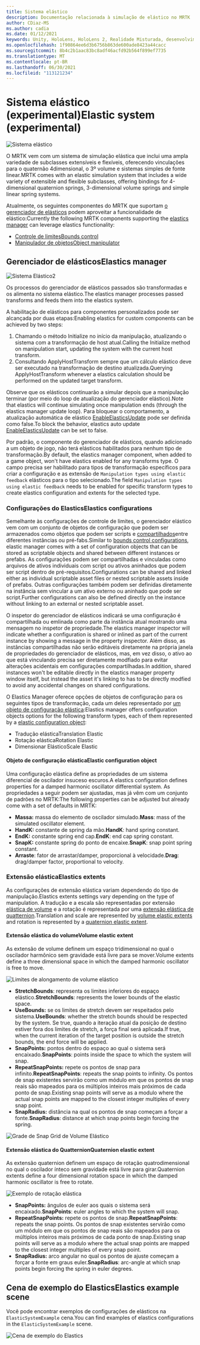 ```yaml
---
title: Sistema elástico
description: Documentação relacionada à simulação de elástico no MRTK
author: CDiaz-MS
ms.author: cadia
ms.date: 01/12/2021
keywords: Unity, HoloLens, HoloLens 2, Realidade Misturada, desenvolvimento, MRTK, ElasticsSystem,
ms.openlocfilehash: 1f90864ee6d3b6756b863de600ade8423a44cacc
ms.sourcegitcommit: 8b4c2b1aac83bc8adf46acfd92b564f899ef7735
ms.translationtype: MT
ms.contentlocale: pt-BR
ms.lasthandoff: 06/30/2021
ms.locfileid: "113121234"
---
```

# <a name="elastic-system-experimental"></a><span data-ttu-id="50779-104">Sistema elástico (experimental)</span><span class="sxs-lookup"><span data-stu-id="50779-104">Elastic system (experimental)</span></span>

![Sistema elástico](../images/elastics/Elastics_Main1.gif)

<span data-ttu-id="50779-106">O MRTK vem com um sistema de simulação elástica que inclui uma ampla variedade de subclasses extensíveis e flexíveis, oferecendo vinculações para o quaternão 4dimensional, o 3º volume e sistemas simples de fonte linear.</span><span class="sxs-lookup"><span data-stu-id="50779-106">MRTK comes with an elastic simulation system that includes a wide variety of extensible and flexible subclasses, offering bindings for 4-dimensional quaternion springs, 3-dimensional volume springs and simple linear spring systems.</span></span>

<span data-ttu-id="50779-107">Atualmente, os seguintes componentes do MRTK que suportam [o gerenciador de elásticos](xref:Microsoft.MixedReality.Toolkit.Experimental.Physics.ElasticsManager) podem aproveitar a funcionalidade de elástico:</span><span class="sxs-lookup"><span data-stu-id="50779-107">Currently the following MRTK components supporting the [elastics manager](xref:Microsoft.MixedReality.Toolkit.Experimental.Physics.ElasticsManager) can leverage elastics functionality:</span></span>

- [<span data-ttu-id="50779-108">Controle de limites</span><span class="sxs-lookup"><span data-stu-id="50779-108">Bounds control</span></span>](../ux-building-blocks/bounds-control.md)
- [<span data-ttu-id="50779-109">Manipulador de objetos</span><span class="sxs-lookup"><span data-stu-id="50779-109">Object manipulator</span></span>](../ux-building-blocks/object-manipulator.md)

## <a name="elastics-manager"></a><span data-ttu-id="50779-110">Gerenciador de elásticos</span><span class="sxs-lookup"><span data-stu-id="50779-110">Elastics manager</span></span>

![Sistema Elástico2](../images/elastics/Elastics_Main.gif)

<span data-ttu-id="50779-112">Os processos do gerenciador de elásticos passados são transformadas e os alimenta no sistema elástico.</span><span class="sxs-lookup"><span data-stu-id="50779-112">The elastics manager processes passed transforms and feeds them into the elastics system.</span></span>

<span data-ttu-id="50779-113">A habilitação de elásticos para componentes personalizados pode ser alcançada por duas etapas:</span><span class="sxs-lookup"><span data-stu-id="50779-113">Enabling elastics for custom components can be achieved by two steps:</span></span>

1. <span data-ttu-id="50779-114">Chamando o método Initialize no início da manipulação, atualizando o sistema com a transformação de host atual.</span><span class="sxs-lookup"><span data-stu-id="50779-114">Calling the Initialize method on manipulation start, updating the system with the current host transform.</span></span>
1. <span data-ttu-id="50779-115">Consultando ApplyHostTransform sempre que um cálculo elástico deve ser executado na transformação de destino atualizada.</span><span class="sxs-lookup"><span data-stu-id="50779-115">Querying ApplyHostTransform whenever a elastics calculation should be performed on the updated target transform.</span></span>

<span data-ttu-id="50779-116">Observe que os elásticos continuarão a simular depois que a manipulação terminar (por meio do loop de atualização do gerenciador elástico).</span><span class="sxs-lookup"><span data-stu-id="50779-116">Note that elastics will continue simulating once manipulation ends (through the elastics manager update loop).</span></span> <span data-ttu-id="50779-117">Para bloquear o comportamento, a atualização automática de elástico [EnableElasticsUpdate](xref:Microsoft.MixedReality.Toolkit.Experimental.Physics.ElasticsManager.EnableElasticsUpdate) pode ser definida como false.</span><span class="sxs-lookup"><span data-stu-id="50779-117">To block the behavior, elastics auto update [EnableElasticsUpdate](xref:Microsoft.MixedReality.Toolkit.Experimental.Physics.ElasticsManager.EnableElasticsUpdate) can be set to false.</span></span>

<span data-ttu-id="50779-118">Por padrão, o componente do gerenciador de elásticos, quando adicionado a um objeto de jogo, não terá elásticos habilitados para nenhum tipo de transformação.</span><span class="sxs-lookup"><span data-stu-id="50779-118">By default, the elastics manager component, when added to a game object, won't have elastics enabled for any transforms type.</span></span>
<span data-ttu-id="50779-119">O campo precisa ser habilitado para tipos de transformação específicos para criar a configuração e as extensão de `Manipulation types using elastic feedback` elásticos para o tipo selecionado.</span><span class="sxs-lookup"><span data-stu-id="50779-119">The field `Manipulation types using elastic feedback` needs to be enabled for specific transform types to create elastics configuration and extents for the selected type.</span></span>

### <a name="elastics-configurations"></a><span data-ttu-id="50779-120">Configurações do Elastics</span><span class="sxs-lookup"><span data-stu-id="50779-120">Elastics configurations</span></span>

<span data-ttu-id="50779-121">Semelhante às configurações de controle de limites, o gerenciador elástico vem com um conjunto de objetos de configuração que podem ser armazenados como objetos que podem ser scripts e [compartilhados](../ux-building-blocks/bounds-control.md#configuration-objects)entre diferentes instâncias ou pré-fabs.</span><span class="sxs-lookup"><span data-stu-id="50779-121">Similar to [bounds control configurations](../ux-building-blocks/bounds-control.md#configuration-objects), elastic manager comes with a set of configuration objects that can be stored as scriptable objects and shared between different instances or prefabs.</span></span> <span data-ttu-id="50779-122">As configurações podem ser compartilhadas e vinculadas como arquivos de ativos individuais com script ou ativos aninhados que podem ser script dentro de pré-requisitos.</span><span class="sxs-lookup"><span data-stu-id="50779-122">Configurations can be shared and linked either as individual scriptable asset files or nested scriptable assets inside of prefabs.</span></span> <span data-ttu-id="50779-123">Outras configurações também podem ser definidas diretamente na instância sem vincular a um ativo externo ou aninhado que pode ser script.</span><span class="sxs-lookup"><span data-stu-id="50779-123">Further configurations can also be defined directly on the instance without linking to an external or nested scriptable asset.</span></span>

<span data-ttu-id="50779-124">O inspetor do gerenciador de elásticos indicará se uma configuração é compartilhada ou emlinada como parte da instância atual mostrando uma mensagem no inspetor de propriedade.</span><span class="sxs-lookup"><span data-stu-id="50779-124">The elastics manager inspector will indicate whether a configuration is shared or inlined as part of the current instance by showing a message in the property inspector.</span></span> <span data-ttu-id="50779-125">Além disso, as instâncias compartilhadas não serão editáveis diretamente na própria janela de propriedades do gerenciador de elásticos, mas, em vez disso, o ativo ao que está vinculando precisa ser diretamente modfiado para evitar alterações acidentais em configurações compartilhadas.</span><span class="sxs-lookup"><span data-stu-id="50779-125">In addition, shared instances won't be editable directly in the elastics manager property window itself, but instead the asset it's linking to has to be directly modfied to avoid any accidental changes on shared configurations.</span></span>

<span data-ttu-id="50779-126">O Elastics Manager oferece opções de objetos de configuração para os seguintes tipos de transformação, cada um deles representado por [um objeto de configuração elástica](#elastic-configuration-object):</span><span class="sxs-lookup"><span data-stu-id="50779-126">Elastics manager offers configuration objects options for the following transform types, each of them represented by a [elastic configuration object](#elastic-configuration-object):</span></span>

- <span data-ttu-id="50779-127">Tradução elástica</span><span class="sxs-lookup"><span data-stu-id="50779-127">Translation Elastic</span></span>
- <span data-ttu-id="50779-128">Rotação elástica</span><span class="sxs-lookup"><span data-stu-id="50779-128">Rotation Elastic</span></span>
- <span data-ttu-id="50779-129">Dimensionar Elástico</span><span class="sxs-lookup"><span data-stu-id="50779-129">Scale Elastic</span></span>

#### <a name="elastic-configuration-object"></a><span data-ttu-id="50779-130">Objeto de configuração elástica</span><span class="sxs-lookup"><span data-stu-id="50779-130">Elastic configuration object</span></span>

<span data-ttu-id="50779-131">Uma configuração elástica define as propriedades de um sistema diferencial de oscilador insuceso escuros.</span><span class="sxs-lookup"><span data-stu-id="50779-131">A elastics configuration defines properties for a damped harmonic oscillator differential system.</span></span>
<span data-ttu-id="50779-132">As propriedades a seguir podem ser ajustadas, mas já vêm com um conjunto de padrões no MRTK:</span><span class="sxs-lookup"><span data-stu-id="50779-132">The following properties can be adjusted but already come with a set of defaults in MRTK:</span></span>

- <span data-ttu-id="50779-133">**Massa:** massa do elemento de oscilador simulado.</span><span class="sxs-lookup"><span data-stu-id="50779-133">**Mass**: mass of the simulated oscillator element.</span></span>
- <span data-ttu-id="50779-134">**HandK:** constante de spring da mão.</span><span class="sxs-lookup"><span data-stu-id="50779-134">**HandK**: hand spring constant.</span></span>
- <span data-ttu-id="50779-135">**EndK:** constante spring end cap.</span><span class="sxs-lookup"><span data-stu-id="50779-135">**EndK**: end cap spring constant.</span></span>
- <span data-ttu-id="50779-136">**SnapK:** constante spring do ponto de encaixe.</span><span class="sxs-lookup"><span data-stu-id="50779-136">**SnapK**: snap point spring constant.</span></span>
- <span data-ttu-id="50779-137">**Arraste**: fator de arrastar/damper, proporcional à velocidade.</span><span class="sxs-lookup"><span data-stu-id="50779-137">**Drag**: drag/damper factor, proportional to velocity.</span></span>

### <a name="elastics-extents"></a><span data-ttu-id="50779-138">Extensão elástica</span><span class="sxs-lookup"><span data-stu-id="50779-138">Elastics extents</span></span>

<span data-ttu-id="50779-139">As configurações de extensão elástica variam dependendo do tipo de manipulação.</span><span class="sxs-lookup"><span data-stu-id="50779-139">Elastics extents settings vary depending on the type of manipulation.</span></span> <span data-ttu-id="50779-140">A tradução e a escala são representadas por extensão [elástica de volume](#volume-elastic-extent) e a rotação é representada por uma [extensão elástica de quatternion](#quaternion-elastic-extent).</span><span class="sxs-lookup"><span data-stu-id="50779-140">Translation and scale are represented by [volume elastic extents](#volume-elastic-extent) and rotation is represented by a [quaternion elastic extent](#quaternion-elastic-extent).</span></span>

#### <a name="volume-elastic-extent"></a><span data-ttu-id="50779-141">Extensão elástica do volume</span><span class="sxs-lookup"><span data-stu-id="50779-141">Volume elastic extent</span></span>

<span data-ttu-id="50779-142">As extensão de volume definem um espaço tridimensional no qual o oscilador harmônico sem gravidade está livre para se mover.</span><span class="sxs-lookup"><span data-stu-id="50779-142">Volume extents define a three dimensional space in which the damped harmonic oscillator is free to move.</span></span>

![Limites de alongamento de volume elástico](../images/elastics/Elastics_Volume_Bounds.gif)

- <span data-ttu-id="50779-144">**StretchBounds**: representa os limites inferiores do espaço elástico.</span><span class="sxs-lookup"><span data-stu-id="50779-144">**StretchBounds**: represents the lower bounds of the elastic space.</span></span>
- <span data-ttu-id="50779-145">**UseBounds:** se os limites de stretch devem ser respeitados pelo sistema.</span><span class="sxs-lookup"><span data-stu-id="50779-145">**UseBounds**: whether the stretch bounds should be respected by the system.</span></span> <span data-ttu-id="50779-146">Se true, quando a iteração atual da posição de destino estiver fora dos limites de stretch, a força final será aplicada.</span><span class="sxs-lookup"><span data-stu-id="50779-146">If true, when the current iteration of the target position is outside the stretch bounds, the end force will be applied.</span></span>
- <span data-ttu-id="50779-147">**SnapPoints:** pontos dentro do espaço ao qual o sistema será encaixado.</span><span class="sxs-lookup"><span data-stu-id="50779-147">**SnapPoints**: points inside the space to which the system will snap.</span></span>
- <span data-ttu-id="50779-148">**RepeatSnapPoints:** repete os pontos de snap para infinito.</span><span class="sxs-lookup"><span data-stu-id="50779-148">**RepeatSnapPoints**: repeats the snap points to infinity.</span></span> <span data-ttu-id="50779-149">Os pontos de snap existentes servirão como um módulo em que os pontos de snap reais são mapeados para os múltiplos inteiros mais próximos de cada ponto de snap.</span><span class="sxs-lookup"><span data-stu-id="50779-149">Existing snap points will serve as a modulo where the actual snap points are mapped to the closest integer multiples of every snap point.</span></span>
- <span data-ttu-id="50779-150">**SnapRadius:** distância na qual os pontos de snap começam a forçar a fonte.</span><span class="sxs-lookup"><span data-stu-id="50779-150">**SnapRadius**: distance at which snap points begin forcing the spring.</span></span>

![Grade de Snap Grid de Volume Elástico](../images/elastics/Elastics_Volume_Snap.gif)

#### <a name="quaternion-elastic-extent"></a><span data-ttu-id="50779-152">Extensão elástica do Quatternion</span><span class="sxs-lookup"><span data-stu-id="50779-152">Quaternion elastic extent</span></span>

<span data-ttu-id="50779-153">As extensão quaternion definem um espaço de rotação quatrodimensional no qual o oscilador ínteco sem gravidade está livre para girar.</span><span class="sxs-lookup"><span data-stu-id="50779-153">Quaternion extents define a four dimensional rotation space in which the damped harmonic oscillator is free to rotate.</span></span>

![Exemplo de rotação elástica](../images/elastics/Elastics_Rotation.gif)

- <span data-ttu-id="50779-155">**SnapPoints:** ângulos de euler aos quais o sistema será encaixado.</span><span class="sxs-lookup"><span data-stu-id="50779-155">**SnapPoints**: euler angles to which the system will snap.</span></span>
- <span data-ttu-id="50779-156">**RepeatSnapPoints:** repete os pontos de snap.</span><span class="sxs-lookup"><span data-stu-id="50779-156">**RepeatSnapPoints**: repeats the snap points.</span></span> <span data-ttu-id="50779-157">Os pontos de snap existentes servirão como um módulo em que os pontos de snap reais são mapeados para os múltiplos inteiros mais próximos de cada ponto de snap.</span><span class="sxs-lookup"><span data-stu-id="50779-157">Existing snap points will serve as a modulo where the actual snap points are mapped to the closest integer multiples of every snap point.</span></span>
- <span data-ttu-id="50779-158">**SnapRadius:** arco angular no qual os pontos de ajuste começam a forçar a fonte em graus euler.</span><span class="sxs-lookup"><span data-stu-id="50779-158">**SnapRadius**: arc-angle at which snap points begin forcing the spring in euler degrees.</span></span>

## <a name="elastics-example-scene"></a><span data-ttu-id="50779-159">Cena de exemplo do Elastics</span><span class="sxs-lookup"><span data-stu-id="50779-159">Elastics example scene</span></span>

<span data-ttu-id="50779-160">Você pode encontrar exemplos de configurações de elásticos na `ElasticSystemExample` cena.</span><span class="sxs-lookup"><span data-stu-id="50779-160">You can find examples of elastics configurations in the `ElasticSystemExample` scene.</span></span>

![Cena de exemplo do Elastics](../images/elastics/Elastics_Example_Scene.png)
